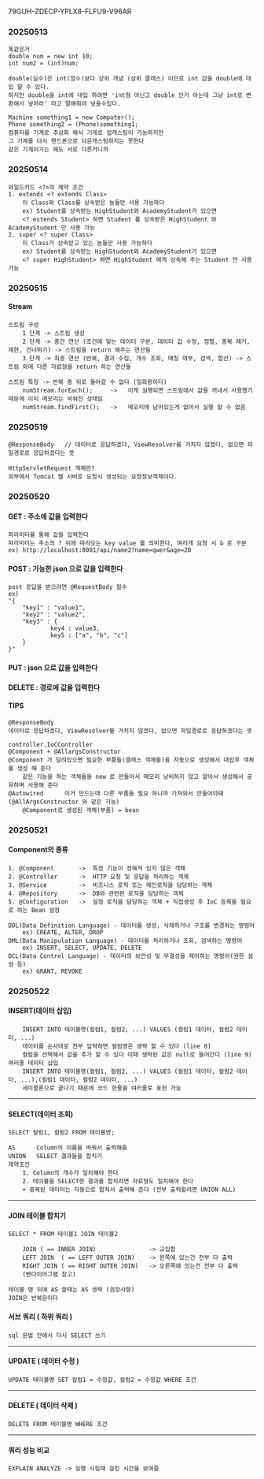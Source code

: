79GUH-ZDECP-YPLX8-FLFU9-V96AR

### 20250513
    똑같은거
    double num = new int 10;
    int num2 = (int)num;

    double(실수)은 int(정수)보다 상위 개념 (상위 클래스) 이므로 int 값을 double에 대입 할 수 있다.
    하지만 double을 int에 대입 하려면 'int형 아닌고 double 인거 아는데 그냥 int로 변환해서 넣어라' 라고 말해줘야 넣을수있다.

    Machine something1 = new Computer();
    Phone something2 = (Phone)something1;
    컴퓨터를 기계로 추상화 해서 기계로 업캐스팅이 가능하지만
    그 기계를 다시 핸드폰으로 다운캐스팅하지는 못한다
    같은 기계이기는 해도 서로 다른거니까

### 20250514
    와일드카드 <?>의 제약 조건
    1. extends <? extends Class>
        이 Class와 Class를 상속받은 놈들만 사용 가능하다
        ex) Student를 상속받는 HighStudent와 AcademyStudent가 있으면
        <? extends Student> 하면 Student 를 상속받은 HighStudent 와 AcademyStudent 만 사용 가능
    2. super <? super Class>
        이 Class가 상속받고 있는 놈들만 사용 가능하다
        ex) Student를 상속받는 HighStudent와 AcademyStudent가 있으면
        <? super HighStudent> 하면 HighStudent 에게 상속해 주는 Student 만 사용 가능

### 20250515
#### Stream
    스트림 구성
        1 단계 -> 스트림 생성
        2 단계 -> 중간 연산 (조건에 맞는 데이터 구분, 데이타 값 수정, 정렬, 중복 제거, 제한, 건너뛰기) -> 스트림을 return 해주는 연산들
        3 단계 -> 최종 연산 (반복, 결과 수집, 개수 조회, 매칭 여부, 검색, 합산) -> 스트림 외에 다른 자료형을 return 하는 연산들
     
    스트림 특징 -> 반복 중 뒤로 돌아갈 수 없다 (일회용이다)
        numStream.forEach();     ->   이게 실행되면 스트림에서 값을 꺼내서 사용했기 때문에 이미 메모리는 비워진 상태임
        numStream.findFirst();   ->   메모리에 남아있는게 없어서 실행 할 수 없음

### 20250519
    @ResponseBody   // 데이터로 응답하겠다, ViewResolver를 거치지 않겠다, 없으면 파일경로로 응답하겠다는 뜻
    
    HttpServletRequest 객체란?
    외부에서 Tomcat 웹 서버로 요청시 생성되는 요청정보객체이다.

### 20250520
#### GET : 주소에 값을 입력한다
    파라미터를 통해 값을 입력한다
    파라미터는 주소의 ? 뒤에 따라오는 key value 를 의미한다, 여러개 요청 시 & 로 구분
    ex) http://localhost:8081/api/name2?name=qwer&age=20

#### POST : 가능한 json 으로 값을 입력한다
    post 응답을 받으려면 @RequestBody 필수
    ex)
    "{
        "key1" : "value1",
        "key2" : "value2",
        "key3" : {
                key4 : value3,
                key5 : ["a", "b", "c"]
        }
    }"

#### PUT : json 으로 값을 입력한다

#### DELETE : 경로에 값을 입력한다

#### TIPS
    @ResponseBody
    데이터로 응답하겠다, ViewResolver를 거치지 않겠다, 없으면 파일경로로 응답하겠다는 뜻

    controller.IoCController
    @Component + @AllargsConstructor
    @Component 가 달려있으면 필요한 부품들(클래스 객체들)을 자동으로 생성해서 대입후 객체를 생성 해 준다
        같은 기능을 하는 객체들을 new 로 만들어서 메모리 낭비하지 않고 알아서 생성해서 공유하며 사용해 준다
    @Autowired      이거 만드는데 다른 부품들 필요 하니까 가져와서 만들어야돼 (@AllArgsConstructor 와 같은 기능)
        @Component로 생성된 객체(부품) = bean

### 20250521
#### Component의 종류
    1. @Component       ->  특정 기능이 정해져 있지 않은 객체
    2. @Controller      ->  HTTP 요청 및 응답을 처리하는 객체
    3. @Service         ->  비즈니스 로직 또는 메인로직을 담당하는 객체
    4. @Repository      ->  DB와 관련된 로직을 담당하는 객체
    5. @Configuration   ->  설정 로직을 담당하는 객체 + 직접생성 후 IoC 등록을 필요로 하는 Bean 설정
    
    DDL(Data Definition Language) - 데이터를 생성, 삭제하거나 구조를 변경하는 명령어
        ex) CREATE, ALTER, DROP
    DML(Data Manipulation Language) - 데이터를 처리하거나 조회, 검색하는 명령어
        ex) INSERT, SELECT, UPDATE, DELETE
    DCL(Data Control Language) - 데이터의 보안성 및 무결성을 제어하는 명령어(권한 설정 등)
        ex) GRANT, REVOKE

### 20250522
#### INSERT(데이터 삽입)
        INSERT INTO 테이블명(컬럼1, 컬럼2, ...) VALUES (컬럼1 데이터, 컬럼2 데이터, ...)
        데이터를 순서대로 전부 입력하면 컬럼명은 생략 할 수 있다 (line 8)
        컬럼을 선택해서 값을 추가 할 수 있다 이때 생략된 값은 null로 들어간다 (line 9)
	여러줄 데이터 삽입
        INSERT INTO 테이블명(컬럼1, 컬럼2, ...) VALUES (컬럼1 데이터, 컬럼2 데이터, ...),(컬럼1 데이터, 컬럼2 데이터, ...)
        세미콜론으로 끝나기 때문에 코드 한줄을 여러줄로 표현 가능
-----------------
#### SELECT(데이터 조회)
	SELECT 컬럼1, 컬럼2 FROM 테이블명;
    
    AS		Column의 이름을 바꿔서 출력해줌
    UNION	SELECT 결과들을 합치기
    제약조건
        1. Column의 개수가 일치해야 한다
        2. 테이블을 SELECT한 결과를 합치려면 자료형도 일치해야 한다
        + 중복된 데이터는 자동으로 합쳐서 출력해 준다 (전부 출력할려면 UNION ALL)
------------------
#### JOIN	테이블 합치기
    SELECT * FROM 테이블1 JOIN 테이블2
    
        JOIN ( == INNER JOIN) 				-> 교집합
        LEFT JOIN  ( == LEFT OUTER JOIN)	-> 왼쪽에 있는건 전부 다 출력
        RIGHT JOIN ( == RIGHT OUTER JOIN)	-> 오른쪽에 있는건 전부 다 출력
        (벤다이어그램 참고)
    
    테이블 명 뒤에 AS 쓸때는 AS 생략 (권장사항)
    JOIN은 반복문이다
#### 서브 쿼리 ( 하위 쿼리 )
    sql 문법 안에서 다시 SELECT 쓰기
---------------------
#### UPDATE ( 데이터 수정 )
    UPDATE 테이블명 SET 칼럼1 = 수정값, 칼럼2 = 수정값 WHERE 조건
--------------------
#### DELETE ( 데이터 삭제 )
    DELETE FROM 테이블명 WHERE 조건

------------
#### 쿼리 성능 비교
    EXPLAIN ANALYZE -> 실행 시킬때 걸린 시간을 보여줌